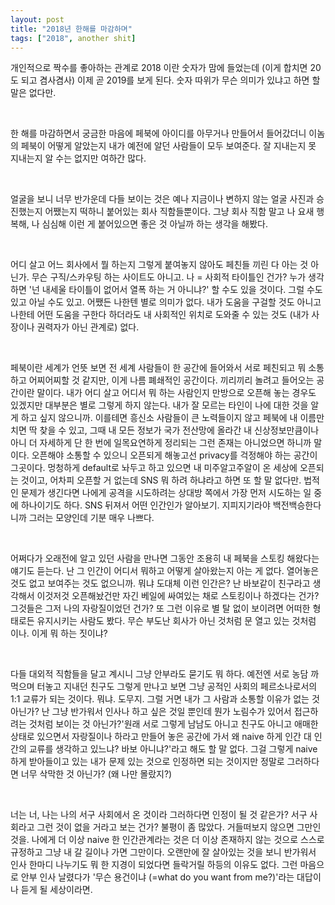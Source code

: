 ```yaml
---
layout: post
title: "2018년 한해를 마감하며"
tags: ["2018", another shit]
---
```


개인적으로 짝수를 좋아하는 관계로 2018 이란 숫자가 맘에 들었는데 (이게 합치면 20도 되고 겸사겸사) 이제 곧 2019를 보게 된다. 숫자 따위가 무슨 의미가 있냐고 하면 할 말은 없다만.

​

한 해를 마감하면서 궁금한 마음에 페북에 아이디를 아무거나 만들어서 들어갔더니 이놈의 페북이 어떻게 알았는지 내가 예전에 알던 사람들이 모두 보여준다. 잘 지내는지 못 지내는지 알 수는 없지만 여하간 많다. 

​

얼굴을 보니 너무 반가운데 다들 보이는 것은 예나 지금이나 변하지 않는 얼굴 사진과 승진했는지 어쨌는지 떡하니 붙어있는 회사 직함들뿐이다. 그냥 회사 직함 말고 나 요새 행복해, 나 심심해 이런 게 붙어있으면 좋은 것 아닐까 하는 생각을 해봤다. 

​

어디 살고 어느 회사에서 뭘 하는지 그렇게 붙여놓지 않아도 페친들 끼린 다 아는 것 아닌가. 무슨 구직/스카우팅 하는 사이트도 아니고. 나 = 사회적 타이틀인 건가? 누가 생각하면 '넌 내세울 타이틀이 없어서 열폭 하는 거 아니냐?' 할 수도 있을 것이다. 그럴 수도 있고 아닐 수도 있고. 어쨌든 나한텐 별로 의미가 없다. 내가 도움을 구걸할 것도 아니고 나한테 어떤 도움을 구한다 하더라도 내 사회적인 위치로 도와줄 수 있는 것도 (내가 사장이나 권력자가 아닌 관계로) 없다. 

​

페북이란 세계가 언뜻 보면 전 세계 사람들이 한 공간에 들어와서 서로 페친되고 뭐 소통하고 어찌어찌할 것 같지만, 이게 나름 폐쇄적인 공간이다. 끼리끼리 놀려고 들어오는 공간이란 말이다. 내가 어디 살고 어디서 뭐 하는 사람인지 만방으로 오픈해 놓는 경우도 있겠지만 대부분은 별로 그렇게 하지 않는다. 내가 잘 모르는 타인이 나에 대한 것을 알게 하고 싶지 않으니까. 이를테면 흥신소 사람들이 큰 노력들이지 않고 페북에 내 이름만 치면 딱 찾을 수 있고, 그때 내 모든 정보가 국가 전산망에 올라간 내 신상정보만큼이나 아니 더 자세하게 단 한 번에 일목요연하게 정리되는 그런 존재는 아니었으면 하니까 말이다. 오픈해야 소통할 수 있으니 오픈되게 해놓고선 privacy를 걱정해야 하는 공간이 그곳이다. 멍청하게 default로 놔두고 하고 있으면 내 미주알고주알이 온 세상에 오픈되는 것이고, 어차피 오픈할 거 없는데 SNS 뭐 하려 하냐라고 하면 또 할 말 없다만. 법적인 문제가 생긴다면 나에게 공격을 시도하려는 상대방 쪽에서 가장 먼저 시도하는 일 중에 하나이기도 하다. SNS 뒤져서 어떤 인간인가 알아보기. 지피지기라야 백전백승한다니까 그러는 모양인데 기분 매우 나쁘다. 

​

어쩌다가 오래전에 알고 있던 사람을 만나면 그동안 조용히 내 페북을 스토킹 해왔다는 얘기도 듣는다. 난 그 인간이 어디서 뭐하고 어떻게 살아왔는지 아는 게 없다. 열어놓은 것도 없고 보여주는 것도 없으니까. 뭐냐 도대체 이런 인간은? 난 바보같이 친구라고 생각해서 이것저것 오픈해놨건만 자긴 베일에 싸여있는 채로 스토킹이나 하겠다는 건가? 그것들은 그저 나의 자랑질이었던 건가? 또 그런 이유로 별 탈 없이 보이려면 어떠한 형태로든 유지시키는 사람도 봤다. 무슨 부도난 회사가 아닌 것처럼 문 열고 있는 것처럼 이나. 이게 뭐 하는 짓이냐?

​

다들 대외적 직함들을 달고 계시니 그냥 안부라도 묻기도 뭐 하다. 예전엔 서로 농담 까먹으며 터놓고 지내던 친구도 그렇게 만나고 보면 그냥 공적인 사회의 페르소나로서의 1:1 교류가 되는 것이다. 뭐냐. 도무지. 그럴 거면 내가 그 사람과 소통할 이유가 없는 것 아닌가? 난 그냥 반가워서 인사나 하고 싶은 것일 뿐인데 뭔가 노림수가 있어서 접근하려는 것처럼 보이는 것 아닌가?'원래 서로 그렇게 남남도 아니고 친구도 아니고 애매한 상태로 있으면서 자랑질이나 하라고 만들어 놓은 공간에 가서 왜 naive 하게 인간 대 인간의 교류를 생각하고 있느냐? 바보 아니냐?'라고 해도 할 말 없다. 그걸 그렇게 naive 하게 받아들이고 있는 내가 문제 있는 것으로 인정하면 되는 것이지만 정말로 그러하다면 너무 삭막한 것 아닌가? (왜 나만 몰랐지?)

​

너는 너, 나는 나의 서구 사회에서 온 것이라 그러하다면 인정이 될 것 같은가? 서구 사회라고 그런 것이 없을 거라고 보는 건가? 불평이 좀 많았다. 거들떠보지 않으면 그만인 것을. 나에게 더 이상 naive 한 인간관계라는 것은 더 이상 존재하지 않는 것으로 스스로 규정하고 그냥 내 갈 길이나 가면 그만이다. 오랜만에 잘 살아있는 것을 보니 반가워서 인사 한마디 나누기도 뭐 한 지경이 되었다면 들락거릴 하등의 이유도 없다. 그런 마음으로 안부 인사 날렸다가 '무슨 용건이냐 (=what do you want from me?)'라는 대답이나 듣게 될 세상이라면. 
